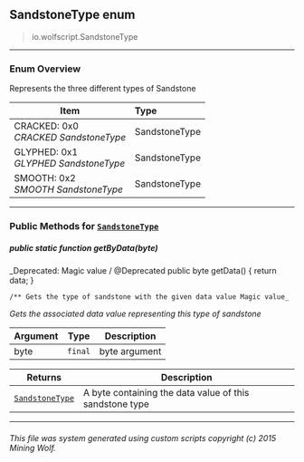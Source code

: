 ## SandstoneType __enum__

>io.wolfscript.SandstoneType

---

### Enum Overview

Represents the three different types of Sandstone

Item | Type   
--- | :--- 
CRACKED: 0x0<br> _CRACKED SandstoneType_ | SandstoneType
GLYPHED: 0x1<br> _GLYPHED SandstoneType_ | SandstoneType
SMOOTH: 0x2<br> _SMOOTH SandstoneType_ | SandstoneType



---


### Public Methods for [`SandstoneType`](SandstoneType.md)

##### <a id='getbydata'></a>public static function __getByData__(byte)
_Deprecated: Magic value /
    @Deprecated
    public byte getData() {
        return data;
    }

    /** Gets the type of sandstone with the given data value Magic value_

_Gets the associated data value representing this type of sandstone_

Argument | Type | Description  
--- | --- | --- 
byte | `final` | byte argument

Returns | Description
--- | --- 
[`SandstoneType`](SandstoneType.md) | A byte containing the data value of this sandstone type


---


###### This file was system generated using custom scripts copyright (c) 2015 Mining Wolf.
	

